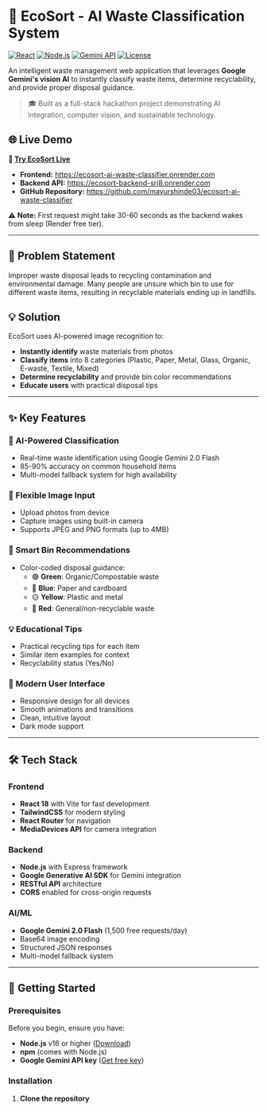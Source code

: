 # 🌿 EcoSort - AI Waste Classification System

[![React](https://img.shields.io/badge/React-18.x-blue.svg)](https://reactjs.org/)
[![Node.js](https://img.shields.io/badge/Node.js-16.x+-green.svg)](https://nodejs.org/)
[![Gemini API](https://img.shields.io/badge/Gemini-2.0%20Flash-orange.svg)](https://ai.google.dev/)
[![License](https://img.shields.io/badge/License-MIT-yellow.svg)](LICENSE)

An intelligent waste management web application that leverages **Google Gemini's vision AI** to instantly classify waste items, determine recyclability, and provide proper disposal guidance.

> 🎓 Built as a full-stack hackathon project demonstrating AI integration, computer vision, and sustainable technology.

## 🌐 Live Demo

**🚀 [Try EcoSort Live](https://ecosort-ai-waste-classifier.onrender.com)**

- **Frontend:** https://ecosort-ai-waste-classifier.onrender.com
- **Backend API:** https://ecosort-backend-sri8.onrender.com
- **GitHub Repository:** https://github.com/mayurshinde03/ecosort-ai-waste-classifier

⚠️ **Note:** First request might take 30-60 seconds as the backend wakes from sleep (Render free tier).

---

## 🎯 Problem Statement

Improper waste disposal leads to recycling contamination and environmental damage. Many people are unsure which bin to use for different waste items, resulting in recyclable materials ending up in landfills.

## 💡 Solution

EcoSort uses AI-powered image recognition to:
- **Instantly identify** waste materials from photos
- **Classify items** into 8 categories (Plastic, Paper, Metal, Glass, Organic, E-waste, Textile, Mixed)
- **Determine recyclability** and provide bin color recommendations
- **Educate users** with practical disposal tips

---

## ✨ Key Features

### 🤖 AI-Powered Classification
- Real-time waste identification using Google Gemini 2.0 Flash
- 85-90% accuracy on common household items
- Multi-model fallback system for high availability

### 📸 Flexible Image Input
- Upload photos from device
- Capture images using built-in camera
- Supports JPEG and PNG formats (up to 4MB)

### 🎨 Smart Bin Recommendations
- Color-coded disposal guidance:
  - 🟢 **Green**: Organic/Compostable waste
  - 🔵 **Blue**: Paper and cardboard
  - 🟡 **Yellow**: Plastic and metal
  - 🔴 **Red**: General/non-recyclable waste

### 💡 Educational Tips
- Practical recycling tips for each item
- Similar item examples for context
- Recyclability status (Yes/No)

### 🎨 Modern User Interface
- Responsive design for all devices
- Smooth animations and transitions
- Clean, intuitive layout
- Dark mode support

---

## 🛠️ Tech Stack

### Frontend
- **React 18** with Vite for fast development
- **TailwindCSS** for modern styling
- **React Router** for navigation
- **MediaDevices API** for camera integration

### Backend
- **Node.js** with Express framework
- **Google Generative AI SDK** for Gemini integration
- **RESTful API** architecture
- **CORS** enabled for cross-origin requests

### AI/ML
- **Google Gemini 2.0 Flash** (1,500 free requests/day)
- Base64 image encoding
- Structured JSON responses
- Multi-model fallback system

---

## 🚀 Getting Started

### Prerequisites

Before you begin, ensure you have:
- **Node.js** v16 or higher ([Download](https://nodejs.org/))
- **npm** (comes with Node.js)
- **Google Gemini API key** ([Get free key](https://aistudio.google.com/apikey))

### Installation

1. **Clone the repository**
